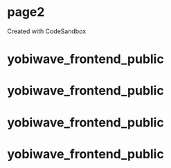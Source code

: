 # page2
Created with CodeSandbox
# yobiwave_frontend_public
# yobiwave_frontend_public
# yobiwave_frontend_public
# yobiwave_frontend_public
